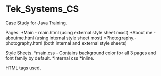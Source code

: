# Tek_Systems_CS
Case Study for Java Training.

Pages.
*Main   -       main.html  (using external style sheet most)
*About me   -   aboutme.html (using internal style sheet most)
*Photography.-  photography.html (both internal and external style sheets)

 Style Sheets.
*main.css - Contains background color for all 3 pages and font family by default.
*internal css
*inline.

HTML tags used.

